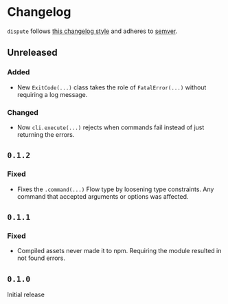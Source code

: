 # Changelog
`dispute` follows [this changelog style](https://keepachangelog.com/) and adheres to [semver](https://semver.org/).

## Unreleased
### Added
- New `ExitCode(...)` class takes the role of `FatalError(...)` without requiring a log message.

### Changed
- Now `cli.execute(...)` rejects when commands fail instead of just returning the errors.

## `0.1.2`
### Fixed
- Fixes the `.command(...)` Flow type by loosening type constraints. Any command that accepted arguments or options was affected.

## `0.1.1`
### Fixed
- Compiled assets never made it to npm. Requiring the module resulted in not found errors.

## `0.1.0`
Initial release
